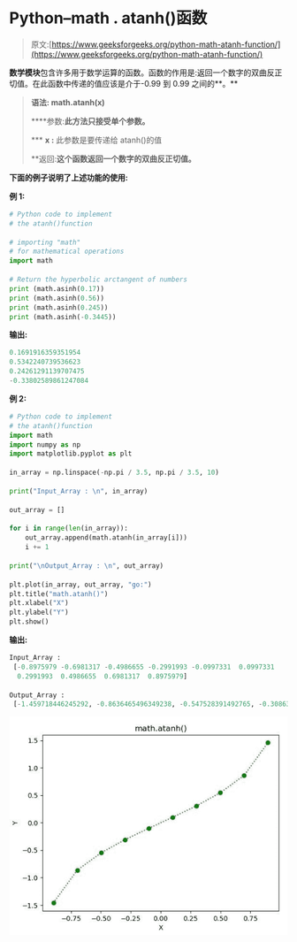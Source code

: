 # Python–math . atanh()函数

> 原文:[https://www.geeksforgeeks.org/python-math-atanh-function/](https://www.geeksforgeeks.org/python-math-atanh-function/)

**数学模块**包含许多用于数学运算的函数。函数的作用是:返回一个数字的双曲反正切值。在此函数中传递的值应该是介于-0.99 到 0.99 之间的**。**

> ****语法:** math.atanh(x)**
> 
> ****参数:**此方法只接受单个参数。**
> 
>  ***   **x :** 此参数是要传递给 atanh()的值
> 
> **返回:**这个函数返回一个数字的双曲反正切值。**

**下面的例子说明了上述功能的使用:**

****例 1:****

```py
# Python code to implement
# the atanh()function

# importing "math"
# for mathematical operations  
import math   

# Return the hyperbolic arctangent of numbers 
print (math.asinh(0.17))
print (math.asinh(0.56))
print (math.asinh(0.245))
print (math.asinh(-0.3445))  
```

****输出:****

```py
0.1691916359351954
0.5342240739536623
0.24261291139707475
-0.33802589861247084 
```

****例 2:****

```py
# Python code to implement
# the atanh()function
import math 
import numpy as np 
import matplotlib.pyplot as plt  

in_array = np.linspace(-np.pi / 3.5, np.pi / 3.5, 10)  

print("Input_Array : \n", in_array)

out_array = [] 

for i in range(len(in_array)): 
    out_array.append(math.atanh(in_array[i])) 
    i += 1

print("\nOutput_Array : \n", out_array)   

plt.plot(in_array, out_array, "go:")  
plt.title("math.atanh()")  
plt.xlabel("X")  
plt.ylabel("Y")  
plt.show()  
```

****输出:****

```py
Input_Array : 
 [-0.8975979 -0.6981317 -0.4986655 -0.2991993 -0.0997331  0.0997331
  0.2991993  0.4986655  0.6981317  0.8975979]

Output_Array : 
 [-1.459718446245292, -0.8636465496349238, -0.547528391492765, -0.30863994644251713, -0.10006575914805733, 0.10006575914805743, 0.30863994644251724, 0.5475283914927653, 0.863646549634924, 1.459718446245292] 
```

**![](img/43c29a32043a61caa129cd61052e16a8.png)**